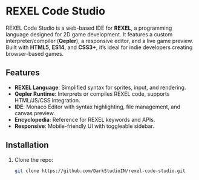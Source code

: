 # REXEL Code Studio

REXEL Code Studio is a web-based IDE for **REXEL**, a programming language designed for 2D game development. It features a custom interpreter/compiler (**Qepler**), a responsive editor, and a live game preview. Built with **HTML5**, **ES14**, and **CSS3+**, it’s ideal for indie developers creating browser-based games.

## Features
- **REXEL Language**: Simplified syntax for sprites, input, and rendering.
- **Qepler Runtime**: Interprets or compiles REXEL code, supports HTML/JS/CSS integration.
- **IDE**: Monaco Editor with syntax highlighting, file management, and canvas preview.
- **Encyclopedia**: Reference for REXEL keywords and APIs.
- **Responsive**: Mobile-friendly UI with toggleable sidebar.

## Installation
1. Clone the repo:
   ```bash
   git clone https://github.com/DarkStudioIN/rexel-code-studio.git

